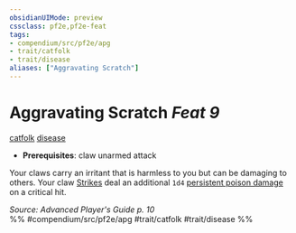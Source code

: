 ```yaml
---
obsidianUIMode: preview
cssclass: pf2e,pf2e-feat
tags:
- compendium/src/pf2e/apg
- trait/catfolk
- trait/disease
aliases: ["Aggravating Scratch"]
---
```

# Aggravating Scratch  *Feat 9*  
[catfolk](../../rules/traits/catfolk-b1.md)  [disease](../../rules/traits/disease.md)  

- **Prerequisites**: claw unarmed attack

Your claws carry an irritant that is harmless to you but can be damaging to others. Your claw [Strikes](../../rules/actions/strike.md) deal an additional `1d4` [persistent poison damage](../../rules/conditions.md#Persistent%20Damage) on a critical hit.

*Source: Advanced Player's Guide p. 10*  
%% #compendium/src/pf2e/apg #trait/catfolk #trait/disease %%